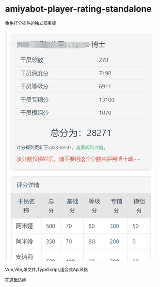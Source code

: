# amiyabot-player-rating-standalone

兔兔打分插件的独立部署版

![兔兔给我打分](https://raw.githubusercontent.com/hsyhhssyy/amiyabot-player-rating-standalone/master/example.png)

Vue,Vite,单文件,TypeScript,组合式Api风格



[在这里访问](http://score.anonymous-test.top/)